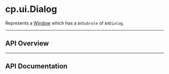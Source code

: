 # cp.ui.Dialog

Represents a [Window](cp.ui.Window.md) which has a `AXSubrole` of `AXDialog`.

---

## API Overview

---

## API Documentation


